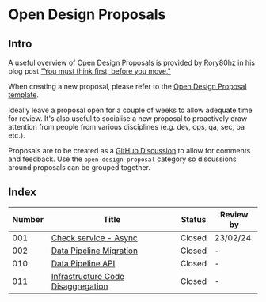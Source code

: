# Open Design Proposals

## Intro

A useful overview of Open Design Proposals is provided by Rory80hz in his blog post
["You must think first, before you move."](https://medium.com/kainos/you-must-think-first-before-you-move-7ac4af0346a9#.46z3j3z7r)

When creating a new proposal, please refer to the
[Open Design Proposal template](/architecture/design/proposals/template.html).

Ideally leave a proposal open for a couple of weeks to allow adequate time for review.  It's also useful to socialise a new proposal
to proactively draw attention from people from various disciplines (e.g. dev, ops, qa, sec, ba etc.).

Proposals are to be created as a [GitHub Discussion](https://github.com/digital-land/technical-documentation/discussions/categories/open-design-proposal) to allow for comments and feedback. Use the `open-design-proposal` category so discussions around proposals can be grouped together. 

## Index

| Number | Title                                                                                                           | Status | Review by |
|--------|-----------------------------------------------------------------------------------------------------------------|--------| --------- |
| 001    | [Check service - Async](/architecture-and-infrastructure/proposals/001-publish-async.md)                        | Closed | 23/02/24  |
| 002    | [Data Pipeline Migration](/architecture-and-infrastructure/proposals/002-data-pipeline-migration.md)            | Closed  | -  |
| 010    | [Data Pipeline API](https://github.com/digital-land/technical-documentation/discussions/60)                     | Closed  | -  |
| 011    | [Infrastructure Code Disaggregation](https://github.com/digital-land/technical-documentation/discussions/181)   | Closed  | -  |
